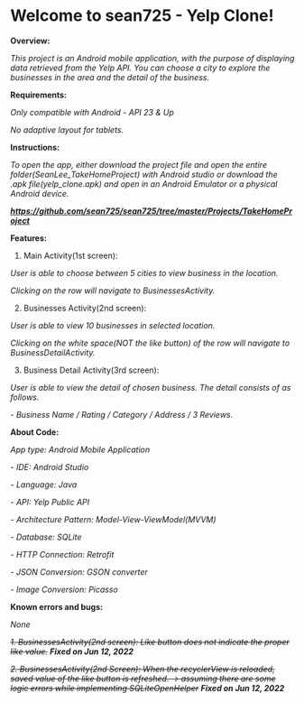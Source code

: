 # Welcome to sean725 - Yelp Clone!


**Overview:**

*This project is an Android mobile application, with the purpose of displaying data retrieved from the Yelp API. You can choose a city to explore the businesses in the area and the detail of the business.*

**Requirements:**

*Only compatible with Android - API 23 & Up*

*No adaptive layout for tablets.*

**Instructions:**

*To open the app, either download the project file and open the entire folder(SeanLee_TakeHomeProject) with Android studio or download the .apk file(yelp_clone.apk) and open in an Android Emulator or a physical Android device.*

***https://github.com/sean725/sean725/tree/master/Projects/TakeHomeProject***

**Features:**

1. Main Activity(1st screen): 

*User is able to choose between 5 cities to view business in the location.*

*Clicking on the row will navigate to BusinessesActivity.*

2. Businesses Activity(2nd screen):

*User is able to view 10 businesses in selected location.*

*Clicking on the white space(NOT the like button) of the row will navigate to BusinessDetailActivity.*

3. Business Detail Activity(3rd screen):

*User is able to view the detail of chosen business.
The detail consists of as follows.*

*- Business Name / Rating / Category / Address / 3 Reviews.*

**About Code:**

*App type: Android Mobile Application*

*- IDE: Android Studio*

*- Language: Java*

*- API: Yelp Public API*

*- Architecture Pattern: Model-View-ViewModel(MVVM)*

*- Database: SQLite*

*- HTTP Connection: Retrofit*

*- JSON Conversion: GSON converter*

*- Image Conversion: Picasso*


**Known errors and bugs:**

*None*

~~*1. BusinessesActivity(2nd screen): Like button does not indicate the proper like value.*~~
***Fixed on Jun 12, 2022***

~~*2. BusinessesActivity(2nd Screen): When the recyclerView is reloaded, saved value of the like button is refreshed. -> assuming there are some logic errors while implementing SQLiteOpenHelper*~~ ***Fixed on Jun 12, 2022***

